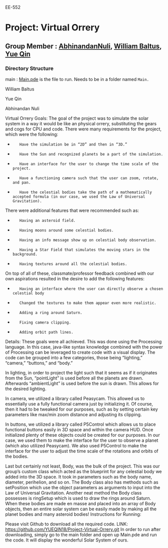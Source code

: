 EE-552


# **Project: Virtual Orrery**

## Group Member : [AbhinandanNuli](https://github.com/AbhinandanNuli), [William Baltus](https://github.com/WilliamBaltus), [Yue Qin](https://github.com/YUEQIN18)

### Directory Structure


main   : [Main.pde](https://github.com/YUEQIN18/Project-Virtual-Orrery/tree/master/main/Main.pde) is the file to run. Needs to be in a folder named `Main.` 


William Baltus

Yue Qin      	

Abhinandan Nuli
 
Virtual Orrery
Goals: The goal of the project was to simulate the solar system in a way it would be like an physical orrery, substituting the gears and cogs for CPU and code. There were many requirements for the project, which were the following:
         
-        Have the simulation be in “2D” and then in “3D.”
-        Have the Sun and recognized planets be a part of the simulation.
-        Have an interface for the user to change the time scale of the project.
-        Have a functioning camera such that the user can zoom, rotate, and pan.
-        Have the celestial bodies take the path of a mathematically accepted formula (in our case, we used the Law of Universal Gravitation).


There were additional features that were recommended such as:

-        Having an asteroid field.
-        Having moons around some celestial bodies. 
-        Having an info message show up on celestial body observation.
-        Having a Star Field that simulates the moving stars in the background.
-        Having textures around all the celestial bodies.


On top of all of these, classmate/professor feedback combined with our own aspirations resulted in the desire to add the following features:
-        Having an interface where the user can directly observe a chosen celestial body
-        Changed the textures to make them appear even more realistic.
-        Adding a ring around Saturn.       	
-        Fixing camera clipping.
-        Adding orbit path lines.
 
Details:
These goals were all achieved. This was done using the Processing language. In this case, java-like syntax knowledge combined with the power of Processing can be leveraged to create code with a visual display. The code can be grouped into a few categories, those being “lighting,” “camera,” “buttons,” and “body.”

In lighting, in order to project the light such that it seems as if it originates from the Sun, “pointLight” is used before all the planets are drawn. Afterwards “ambientLight” is used before the sun is drawn. This allows for the desired lighting.

In camera, we utilized a library called Peasycam. This allowed us to essentially use a fully functional camera just by initializing it. Of course, then it had to be tweaked for our purposes, such as by setting certain key parameters like max/min zoom distance and adjusting its clipping.

In buttons, we utilized a library called P5Control which allows us to place functional buttons easily in 3D space and within the camera HUD. Once initialized plenty of these objects could be created for our purposes. In our case, we used them to make the interface for the user to observe a planet (which also utilized Peasycam). We also used P5Control to make the interface for the user to adjust the time scale of the rotations and orbits of the bodies.

Last but certainly not least, Body, was the bulk of the project. This was our group’s custom class which acted as the blueprint for any celestial body we added into the 3D space. It took in parameters such as the body name, diameter, perihelion, and so on. The Body class also has methods such as setPosition which use the object parameters as arguments to input into the Law of Universal Gravitation. Another neat method the Body class possesses is ringSetup which is used to draw the rings around Saturn. When these bodies are made en masse and placed into an array of Body objects, then an entire solar system can be easily made by making all the planet bodies and many asteroid bodies!
Instructions for Running:
 
Please visit Github to download all the required code.
LINK: https://github.com/YUEQIN18/Project-Virtual-Orrery.git
In order to run after downloading, simply go to the main folder and open up Main.pde and run the code. It will display the wonderful Solar System of ours.







